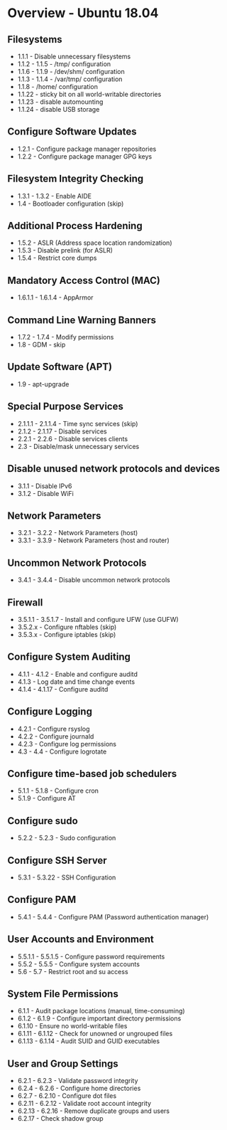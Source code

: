 # Overview - Ubuntu 18.04

## Filesystems

- 1.1.1 - Disable unnecessary filesystems
- 1.1.2 - 1.1.5 - /tmp/ configuration
- 1.1.6 - 1.1.9 - /dev/shm/ configuration
- 1.1.3 - 1.1.4 - /var/tmp/ configuration
- 1.1.8 - /home/ configuration
- 1.1.22 - sticky bit on all world-writable directories
- 1.1.23 - disable automounting
- 1.1.24 - disable USB storage

## Configure Software Updates

- 1.2.1 - Configure package manager repositories
- 1.2.2 - Configure package manager GPG keys

## Filesystem Integrity Checking

- 1.3.1 - 1.3.2 - Enable AIDE
- 1.4 - Bootloader configuration (skip)

## Additional Process Hardening

- 1.5.2 - ASLR (Address space location randomization)
- 1.5.3 - Disable prelink (for ASLR)
- 1.5.4 - Restrict core dumps

## Mandatory Access Control (MAC)

- 1.6.1.1 - 1.6.1.4 - AppArmor

## Command Line Warning Banners

- 1.7.2 - 1.7.4 - Modify permissions
- 1.8 - GDM - skip

## Update Software (APT)

- 1.9 - apt-upgrade

## Special Purpose Services

- 2.1.1.1 - 2.1.1.4 - Time sync services (skip)
- 2.1.2 - 2.1.17 - Disable services
- 2.2.1 - 2.2.6 - Disable services clients
- 2.3 - Disable/mask unnecessary services

## Disable unused network protocols and devices

- 3.1.1 - Disable IPv6
- 3.1.2 - Disable WiFi

## Network Parameters

- 3.2.1 - 3.2.2 - Network Parameters (host)
- 3.3.1 - 3.3.9 - Network Parameters (host and router)

## Uncommon Network Protocols

- 3.4.1 - 3.4.4 - Disable uncommon network protocols

## Firewall

- 3.5.1.1 - 3.5.1.7 - Install and configure UFW (use GUFW)
- 3.5.2.x - Configure nftables (skip)
- 3.5.3.x - Configure iptables (skip)

## Configure System Auditing

- 4.1.1 - 4.1.2 - Enable and configure auditd
- 4.1.3 - Log date and time change events
- 4.1.4 - 4.1.17 - Configure auditd

## Configure Logging

- 4.2.1 - Configure rsyslog
- 4.2.2 - Configure journald
- 4.2.3 - Configure log permissions
- 4.3 - 4.4 - Configure logrotate

## Configure time-based job schedulers

- 5.1.1 - 5.1.8 - Configure cron
- 5.1.9 - Configure AT

## Configure sudo

- 5.2.2 - 5.2.3 - Sudo configuration

## Configure SSH Server
- 5.3.1 - 5.3.22 - SSH Configuration

## Configure PAM
- 5.4.1 - 5.4.4 - Configure PAM (Password authentication manager)

## User Accounts and Environment

- 5.5.1.1 - 5.5.1.5 - Configure password requirements
- 5.5.2 - 5.5.5 - Configure system accounts
- 5.6 - 5.7 - Restrict root and su access

## System File Permissions

- 6.1.1 - Audit package locations (manual, time-consuming)
- 6.1.2 - 6.1.9 - Configure important directory permissions
- 6.1.10 - Ensure no world-writable files
- 6.1.11 - 6.1.12 - Check for unowned or ungrouped files
- 6.1.13 - 6.1.14 - Audit SUID and GUID executables

## User and Group Settings

- 6.2.1 - 6.2.3 - Validate password integrity
- 6.2.4 - 6.2.6 - Configure home directories
- 6.2.7 - 6.2.10 - Configure dot files
- 6.2.11 - 6.2.12 - Validate root account integrity
- 6.2.13 - 6.2.16 - Remove duplicate groups and users
- 6.2.17 - Check shadow group